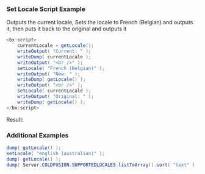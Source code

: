 ### Set Locale Script Example

Outputs the current locale, Sets the locale to French (Belgian) and outputs it, then puts it back to the original and outputs it


```java
<bx:script>
	currentLocale = getLocale();
	writeOutput( "Current: " );
	writeDump( currentLocale );
	writeOutput( "<br />" );
	setLocale( "French (Belgian)" );
	writeOutput( "New: " );
	writeDump( getLocale() );
	writeOutput( "<br />" );
	setLocale( currentLocale );
	writeOutput( "Original: " );
	writeDump( getLocale() );
</bx:script>

```

Result: 

### Additional Examples


```java
dump( getLocale() );
setLocale( "english (australian)" );
dump( getLocale() );
dump( Server.COLDFUSION.SUPPORTEDLOCALES.listToArray().sort( "text" ) );

```


